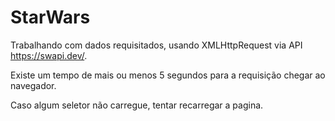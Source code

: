 # StarWars 

Trabalhando com dados requisitados, usando XMLHttpRequest via API https://swapi.dev/.

Existe um tempo de mais ou menos 5 segundos para a requisição chegar ao navegador.

Caso algum seletor não carregue, tentar recarregar a pagina.

